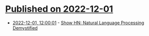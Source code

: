 # [Published on 2022-12-01](index.md)

* [2022-12-01, 12:00:01](https://news.ycombinator.com/item?id=33815146) - [Show HN: Natural Language Processing Demystified](https://news.ycombinator.com/item?id=33815146)
